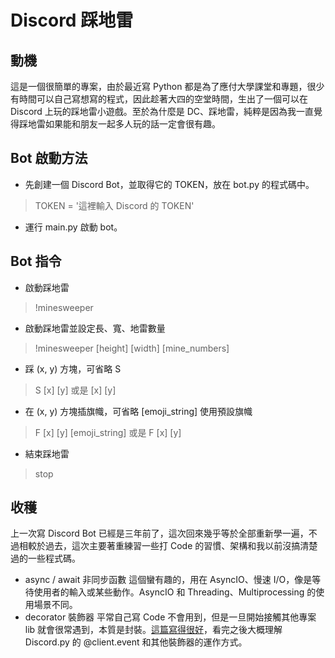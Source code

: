 # Discord 踩地雷

## 動機
這是一個很簡單的專案，由於最近寫 Python 都是為了應付大學課堂和專題，很少有時間可以自己寫想寫的程式，因此趁著大四的空堂時間，生出了一個可以在 Discord 上玩的踩地雷小遊戲。至於為什麼是 DC、踩地雷，純粹是因為我一直覺得踩地雷如果能和朋友一起多人玩的話一定會很有趣。

## Bot 啟動方法
- 先創建一個 Discord Bot，並取得它的 TOKEN，放在 bot.py 的程式碼中。
> TOKEN = '這裡輸入 Discord 的 TOKEN'
- 運行 main.py 啟動 bot。

## Bot 指令
-  啟動踩地雷
> !minesweeper
- 啟動踩地雷並設定長、寬、地雷數量
> !minesweeper [height] [width] [mine_numbers]
- 踩 (x, y) 方塊，可省略 S
> S [x] [y] 或是 [x] [y]
- 在 (x, y) 方塊插旗幟，可省略 [emoji_string] 使用預設旗幟
> F [x] [y] [emoji_string] 或是 F [x] [y]
- 結束踩地雷
> stop

## 收穫
上一次寫 Discord Bot 已經是三年前了，這次回來幾乎等於全部重新學一遍，不過相較於過去，這次主要著重練習一些打 Code 的習慣、架構和我以前沒搞清楚過的一些程式碼。
- async / await 非同步函數
這個蠻有趣的，用在 AsyncIO、慢速 I/O，像是等待使用者的輸入或某些動作。AsyncIO 和 Threading、Multiprocessing 的使用場景不同。
- decorator 裝飾器
平常自己寫 Code 不會用到，但是一旦開始接觸其他專案 lib 就會很常遇到，本質是封裝。[這篇寫得很好](https://stackoverflow.com/questions/52689954/what-it-really-is-client-event-discord-py)，看完之後大概理解 Discord.py 的 @client.event 和其他裝飾器的運作方式。
